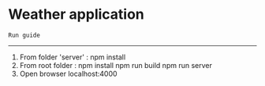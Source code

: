 # Weather application

    Run guide
----------------
1) From folder 'server' :
    npm install
2) From root folder :
    npm install
    npm run build
    npm run server
3) Open browser  localhost:4000